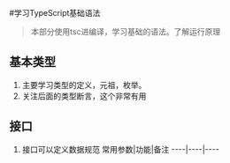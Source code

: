 #学习TypeScript基础语法

>本部分使用tsc进编译，学习基础的语法。了解运行原理

## 基本类型
1. 主要学习类型的定义，元祖，枚举。
2. 关注后面的类型断言，这个非常有用


## 接口
1. 接口可以定义数据规范
常用参数|功能|备注
----|----|----


##